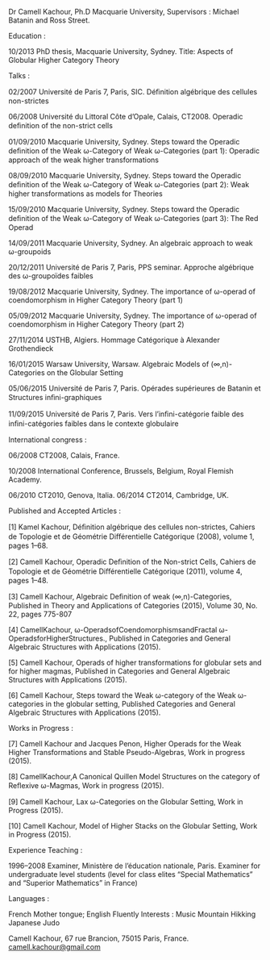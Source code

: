 Dr Camell Kachour, Ph.D Macquarie University, Supervisors : Michael Batanin and Ross Street.

Education :

10/2013 PhD thesis, Macquarie University, Sydney. Title: Aspects of Globular Higher Category Theory 

Talks :

02/2007 Université de Paris 7, Paris, SIC. Déﬁnition algébrique des cellules non-strictes 

06/2008 Université du Littoral Côte d’Opale, Calais, CT2008. Operadic deﬁnition of the non-strict cells 

01/09/2010 Macquarie University, Sydney. Steps toward the Operadic deﬁnition of the Weak ω-Category of Weak ω-Categories (part 1): Operadic approach of the weak higher transformations 

08/09/2010 Macquarie University, Sydney. Steps toward the Operadic deﬁnition of the Weak ω-Category of Weak ω-Categories (part 2): Weak higher transformations as models for Theories 

15/09/2010 Macquarie University, Sydney. Steps toward the Operadic deﬁnition of the Weak ω-Category of Weak ω-Categories (part 3): The Red Operad 

14/09/2011 Macquarie University, Sydney. An algebraic approach to weak ω-groupoids 

20/12/2011 Université de Paris 7, Paris, PPS seminar. Approche algébrique des ω-groupoïdes faibles 

19/08/2012 Macquarie University, Sydney. The importance of ω-operad of coendomorphism in Higher Category Theory (part 1) 

05/09/2012 Macquarie University, Sydney. The importance of ω-operad of coendomorphism in Higher Category Theory (part 2) 

27/11/2014 USTHB, Algiers. Hommage Catégorique à Alexander Grothendieck 

16/01/2015 Warsaw University, Warsaw. Algebraic Models of (∞,n)-Categories on the Globular Setting 

05/06/2015 Université de Paris 7, Paris. Opérades supérieures de Batanin et Structures inﬁni-graphiques 

11/09/2015 Université de Paris 7, Paris. Vers l’inﬁni-catégorie faible des inﬁni-catégories faibles dans le contexte globulaire

International congress :

06/2008 CT2008, Calais, France. 

10/2008 International Conference, Brussels, Belgium, Royal Flemish Academy. 

06/2010 CT2010, Genova, Italia. 06/2014 CT2014, Cambridge, UK. 

Published and Accepted Articles :

[1] Kamel Kachour, Déﬁnition algébrique des cellules non-strictes, Cahiers de Topologie et de Géométrie Diﬀérentielle Catégorique (2008), volume 1, pages 1–68. 

[2] Camell Kachour, Operadic Deﬁnition of the Non-strict Cells, Cahiers de Topologie et de Géométrie Diﬀérentielle Catégorique (2011), volume 4, pages 1–48. 

[3] Camell Kachour, Algebraic Deﬁnition of weak (∞,n)-Categories, Published in Theory and Applications of Categories (2015), Volume 30, No. 22, pages 775-807 

[4] CamellKachour, ω-OperadsofCoendomorphismsandFractal ω-OperadsforHigherStructures., Published in Categories and General Algebraic Structures with Applications (2015). 

[5] Camell Kachour, Operads of higher transformations for globular sets and for higher magmas, Published in Categories and General Algebraic Structures with Applications (2015). 

[6] Camell Kachour, Steps toward the Weak ω-category of the Weak ω-categories in the globular setting, Published Categories and General Algebraic Structures with Applications (2015). 

Works in Progress : 

[7] Camell Kachour and Jacques Penon, Higher Operads for the Weak Higher Transformations and Stable Pseudo-Algebras, Work in progress (2015). 

[8] CamellKachour,A Canonical Quillen Model Structures on the category of Reﬂexive ω-Magmas, Work in progress (2015). 

[9] Camell Kachour, Lax ω-Categories on the Globular Setting, Work in Progress (2015). 

[10] Camell Kachour, Model of Higher Stacks on the Globular Setting, Work in Progress (2015). 

Experience Teaching :

1996–2008 Examiner, Ministère de l’éducation nationale, Paris. Examiner for undergraduate level students (level for class elites “Special Mathematics” and “Superior Mathematics” in France) 

Languages :

French Mother tongue; English Fluently
Interests : Music Mountain Hikking Japanese Judo

Camell Kachour,
67 rue Brancion, 75015 Paris, France.
camell.kachour@gmail.com